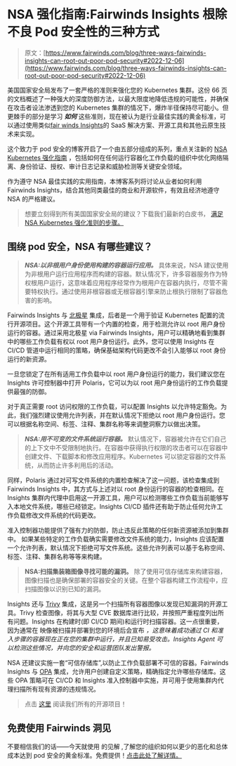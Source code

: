 # NSA 强化指南:Fairwinds Insights 根除不良 Pod 安全性的三种方式

> 原文：[https://www.fairwinds.com/blog/three-ways-fairwinds-insights-can-root-out-poor-pod-security#2022-12-06](https://www.fairwinds.com/blog/three-ways-fairwinds-insights-can-root-out-poor-pod-security#2022-12-06)

 美国国家安全局发布了一套严格的准则来强化您的 Kubernetes 集群。这份 66 页的文档概述了一种强大的深度防御方法，以最大限度地降低违规的可能性，并确保在攻击者设法渗透到您的 Kubernetes 集群的情况下，爆炸半径保持尽可能小。但更棘手的部分是学习 ***如何*** 这些准则，现在被认为是行业最佳实践的黄金标准，可以通过使用类似[fair winds Insights](https://www.fairwinds.com/insights)的 SaaS 解决方案、开源工具和其他云原生技术来实现。

这个致力于 pod 安全的博客开启了一个由五部分组成的系列，重点关注新的 [NSA Kubernetes 强化指南](https://media.defense.gov/2021/Aug/03/2002820425/-1/-1/0/CTR_Kubernetes_Hardening_Guidance_1.1_20220315.PDF) ，包括如何在任何运行容器化工作负载的组织中优化网络隔离、身份验证、授权、审计日志记录和威胁检测等关键安全领域。[](https://media.defense.gov/2021/Aug/03/2002820425/-1/-1/0/CTR_Kubernetes_Hardening_Guidance_1.1_20220315.PDF)

作为遵守 NSA 最佳实践的实用指南，本博客系列将讨论从业者如何利用 Fairwinds Insights，结合其他同类最佳的商业和开源软件，有效且经济地遵守 NSA 的严格建议。

> 想要立刻得到所有美国国家安全局的建议？下载我们最新的白皮书， [满足 NSA Kubernetes 强化准则的步骤。](https://www.fairwinds.com/kubernetes-nsa-hardening-insights)

## **围绕 pod 安全，NSA 有哪些建议？**

> ***NSA:以非根用户身份使用构建的容器运行应用。*** 具体来说，NSA 建议使用为非根用户运行应用程序而构建的容器。默认情况下，许多容器服务作为特权根用户运行，这意味着应用程序经常作为根用户在容器内执行，尽管不需要特权执行。通过使用非根容器或无根容器引擎来防止根执行限制了容器危害的影响。

Fairwinds Insights 与 [北极星](https://www.fairwinds.com/polaris) 集成，后者是一个用于验证 Kubernetes 配置的流行开源项目。这个开源工具带有一个内置的检查，用于检测允许以 root 用户身份运行的容器。通过采用北极星 via Fairwinds Insights，用户可以精确地看到集群中的哪些工作负载有权以 root 用户身份运行。此外，您可以使用 Insights 在 CI/CD 管道中运行相同的策略，确保基础架构代码更改不会引入能够以 root 身份运行的新资源。

一旦您锁定了在所有适用工作负载中以 root 用户身份运行的能力，我们建议您在 Insights 许可控制器中打开 Polaris，它可以为以 root 用户身份运行的工作负载提供最强的防御。

对于真正需要 root 访问权限的工作负载，可以配置 Insights 以允许特定豁免。为此，我们强烈建议使用允许列表，并在默认情况下拒绝以 root 用户身份运行。您可以根据名称空间、标签、注释、集群名称等来调整洞察力以做出决策。

> ***NSA:用不可变的文件系统运行容器。*** 默认情况下，容器被允许在它们自己的上下文中不受限制地执行。在容器中获得执行权限的攻击者可以在容器中创建文件、下载脚本和修改应用程序。Kubernetes 可以锁定容器的文件系统，从而防止许多利用后的活动。

同样，Polaris 通过对可写文件系统的内置检查解决了这一问题，该检查集成到 Fairwinds Insights 中，其方式与上述对以 root 身份运行的容器的检查相同。在 Insights 集群内代理中启用这一开源工具，用户可以检测哪些工作负载当前能够写入本地文件系统，哪些已经锁定。Insights CI/CD 插件还有助于防止任何允许工作负载修改文件系统的代码更改。

准入控制器功能提供了强有力的防御，防止违反此策略的任何新资源被添加到集群中。 如果某些特定的工作负载确实需要修改文件系统的能力，Insights 应该配置一个允许列表，默认情况下拒绝可写文件系统。这些允许列表可以基于名称空间、标签、注释、集群名称等等来构建。

> **NSA:扫描集装箱图像寻找可能的漏洞。** 除了使用可信存储库来构建容器，图像扫描也是确保部署的容器安全的关键。在整个容器构建工作流程中，应扫描图像以识别已知的漏洞。

Insights 还与 [Trivy](https://insights.docs.fairwinds.com/technical-details/reports/trivy/) 集成，这是另一个扫描所有容器图像以发现已知漏洞的开源工具。Trivy 检查图像，将其与大型 CVE 数据库进行比较，并按照严重程度列出所有问题。Insights 在构建时(即 CI/CD 期间)和运行时扫描容器。这一点很重要，因为通常在 映像被扫描并部署到您的环境后会宣布 *，这意味着成功通过 CI 和准入步骤的容器现在正在您的集群中运行，并且已知易受攻击。Insights Agent 可以检测这些情况，并向您的安全和运营团队发出警报。*

NSA 还建议实施一套“可信存储库”,以防止工作负载部署不可信的容器。Fairwinds Insights 与 [OPA](https://github.com/open-policy-agent/opa) 集成，允许用户创建自定义策略，精确指定允许哪些存储库。这些 OPA 策略可在 CI/CD 和 Insights 准入控制器中实施，并可用于使用集群内代理扫描所有现有资源的违规情况。

> 点击 [这里](https://www.fairwinds.com/blog/here-is-an-overview-of-our-open-source-projects-for-kubernetes) 阅读我们所有的开源项目！

## **免费使用 Fairwinds 洞见**

不要相信我们的话——今天就使用 的见解 ,了解您的组织如何以更少的恶化和总体成本达到 pod 安全的黄金标准。免费提供！[点击此处了解详情。](/coming-soon)